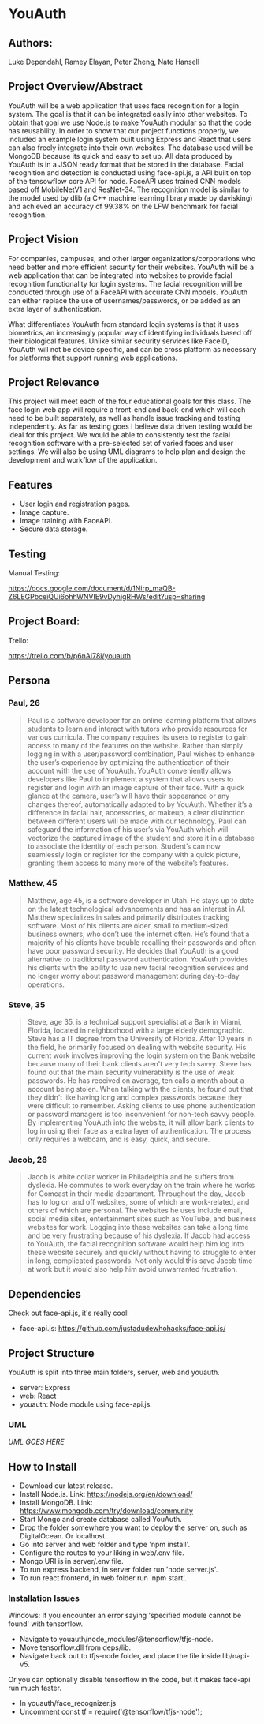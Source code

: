 # YouAuth

## Authors:
Luke Dependahl, Ramey Elayan, Peter Zheng, Nate Hansell

## Project Overview/Abstract

YouAuth will be a web application that uses face recognition for a login system. The goal is that it can be integrated easily into other websites. To obtain that goal we use Node.js to make YouAuth modular so that the code has reusability. In order to show that our project functions properly, we included an example login system built using Express and React that users can also freely integrate into their own websites. The database used will be MongoDB because its quick and easy to set up. All data produced by YouAuth is in a JSON ready format that be stored in the database. Facial recognition and detection is conducted using face-api.js, a API built on top of the tensowflow core API for node. FaceAPI uses trained CNN models based off MobileNetV1 and ResNet-34. The recognition model is similar to the model used by dlib (a C++ machine learning library made by davisking) and achieved an accuracy of 99.38% on the LFW benchmark for facial recognition.

## Project Vision
For companies, campuses, and other larger organizations/corporations who need better and more efficient security for their websites. YouAuth will be a web application that can be integrated into websites to provide facial recognition functionality for login systems. The facial recognition will be conducted through use of a FaceAPI with accurate CNN models. YouAuth can either replace the use of usernames/passwords, or be added as an extra layer of authentication.

What differentiates YouAuth from standard login systems is that it uses biometrics, an increasingly popular way of identifying individuals based off their biological features. Unlike similar security services like FaceID, YouAuth will not be device specific, and can be cross platform as necessary for platforms that support running web applications.

## Project Relevance

This project will meet each of the four educational goals for this class. The face login web app will require a front-end and back-end which will each need to be built separately, as well as handle issue tracking and testing independently. As far as testing goes I believe data driven testing would be ideal for this project. We would be able to consistently test the facial recognition software with a pre-selected set of varied faces and user settings. We will also be using UML diagrams to help plan and design the development and workflow of the application.

## Features

* User login and registration pages.
* Image capture.
* Image training with FaceAPI.
* Secure data storage.

## Testing
Manual Testing:

https://docs.google.com/document/d/1Nirp_maQB-Z6LEGPbceiQUi6ohhWNVIE9vDyhigRHWs/edit?usp=sharing

## Project Board:
Trello:

https://trello.com/b/p6nAi78i/youauth

## Persona

### Paul, 26
>Paul is a software developer for an online learning platform that allows students to learn and interact with tutors who provide resources for various curricula. The company requires its users to register to gain access to many of the features on the website. Rather than simply logging in with a user/password combination, Paul wishes to enhance the user’s experience by optimizing the authentication of their account with the use of YouAuth. YouAuth conveniently allows developers like Paul to implement a system that allows users to register and login with an image capture of their face. With a quick glance at the camera, user’s will have their appearance or any changes thereof, automatically adapted to by YouAuth. Whether it’s a difference in facial hair, accessories, or makeup, a clear distinction between different users will be made with our technology. Paul can safeguard the information of his user’s via YouAuth which will vectorize the captured image of the student and store it in a database to associate the identity of each person. Student’s can now seamlessly login or register for the company with a quick picture, granting them access to many more of the website’s features.


### Matthew, 45
>Matthew, age 45, is a software developer in Utah. He stays up to date on the latest technological advancements and has an interest in AI. Matthew specializes in sales and primarily distributes tracking software. Most of his clients are older, small to medium-sized business owners, who don’t use the internet often. He’s found that a majority of his clients have trouble recalling their passwords and often have poor password security. He decides that YouAuth is a good alternative to traditional password authentication. YouAuth provides his clients with the ability to use new facial recognition services and no longer worry about password management during day-to-day operations.

### Steve, 35
>Steve, age 35, is a technical support specialist at a Bank in Miami, Florida, located in neighborhood with a large elderly demographic. Steve has a IT degree from the University of Florida. After 10 years in the field, he primarily focused on dealing with website security. His current work involves improving the login system on the Bank website because many of their bank clients aren't very tech savvy. Steve has found out that the main security vulnerability is the use of weak passwords. He has received on average, ten calls a month about a account being stolen. When talking with the clients, he found out that they didn't like having long and complex passwords because they were difficult to remember. Asking clients to use phone authentication or password managers is too inconvenient for non-tech savvy people. By implementing YouAuth into the website, it will allow bank clients to log in using their face as a extra layer of authentication. The process only requires a webcam, and is easy, quick, and secure.

### Jacob, 28
>Jacob is white collar worker in Philadelphia and he suffers from dyslexia. He commutes to work everyday on the train where he works for Comcast in their media department.
Throughout the day, Jacob has to log on and off websites, some of which are work-related, and others of which are personal. 
The websites he uses include email, social media sites, entertainment sites such as YouTube, and business websites for work. 
Logging into these websites can take a long time and be very frustrating because of his dyslexia. 
If Jacob had access to YouAuth, the facial recognition software would help him log into
these website securely and quickly without having to struggle to enter in long, complicated passwords. 
Not only would this save Jacob time at work but it would also help him avoid unwarranted frustration.

## Dependencies
Check out face-api.js, it's really cool!
* face-api.js:
https://github.com/justadudewhohacks/face-api.js/


## Project Structure

YouAuth is split into three main folders, server, web and youauth.
* server: Express
* web: React
* youauth: Node module using face-api.js.

### UML

*UML GOES HERE*

## How to Install

* Download our latest release.
* Install Node.js. Link: https://nodejs.org/en/download/
* Install MongoDB. Link: https://www.mongodb.com/try/download/community
* Start Mongo and create database called YouAuth.
* Drop the folder somewhere you want to deploy the server on, such as DigitalOcean. Or localhost.
* Go into server and web folder and type 'npm install'.
* Configure the routes to your liking in web/.env file.
* Mongo URI is in server/.env file.
* To run express backend, in server folder run 'node server.js'.
* To run react frontend, in web folder run 'npm start'.

### Installation Issues

Windows: If you encounter an error saying 'specified module cannot be found' with tensorflow.
* Navigate to youauth/node_modules/@tensorflow/tfjs-node.
* Move tensorflow.dll from deps/lib.
* Navigate back out to tfjs-node folder, and place the file inside lib/napi-v5.

Or you can optionally disable tensorflow in the code, but it makes face-api run much faster.
* In youauth/face_recognizer.js
* Uncomment const tf = require('@tensorflow/tfjs-node');
